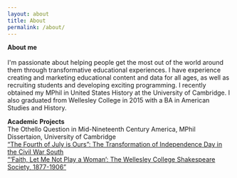```yaml
---
layout: about
title: About
permalink: /about/
---
```


**About me**<br>  
I'm passionate about helping people get the most out of the world around them through transformative educational experiences. I have experience creating and marketing educational content and data for all ages, as well as recruiting students and developing exciting programming. I recently obtained my MPhil in United States History at the University of Cambridge. I also graduated from Wellesley College in 2015 with a BA in American Studies and History.

**Academic Projects**<br>
The Othello Question in Mid-Nineteenth Century America, MPhil Dissertaion, University of Cambridge<br>
[“The Fourth of July is Ours”: The Transformation of Independence Day in the Civil War South](http://repository.wellesley.edu/library_awards/12/)<br>
[“‘Faith, Let Me Not Play a Woman’: The Wellesley College Shakespeare Society, 1877-1906”](http://www.wellesley.edu/sites/default/files/assets/departments/americanstudies/files/obrion_hershey_.pdf)

